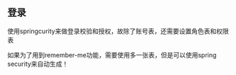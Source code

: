 ## 登录

使用springcurity来做登录校验和授权，故除了账号表，还需要设置角色表和权限表



如果为了用到remember-me功能，需要使用多一张表，但是可以使用spring security来自动生成！

